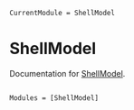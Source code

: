 ```@meta
CurrentModule = ShellModel
```

# ShellModel

Documentation for [ShellModel](https://github.com/SotaYoshida/ShellModel.jl).

```@index
```

```@autodocs
Modules = [ShellModel]
```
